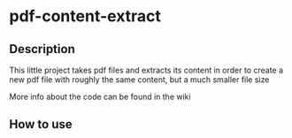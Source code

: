 # pdf-content-extract

## Description
This little project takes pdf files and extracts its content in order to create a new pdf file with roughly the same content, but a much smaller file size

More info about the code can be found in the wiki

## How to use

